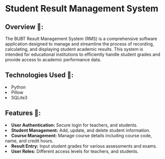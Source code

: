 <h1> Student Result Management System </h1>

<h2>Overview 📄:  </h2> 
The BUBT Result Management System (RMS) is a comprehensive software application designed to manage and streamline the process of recording, calculating, and displaying student academic results. This system is intended for educational institutions to efficiently handle student grades and provide access to academic performance data.

<h2>Technologies Used 🤖:</h2>
<li>Python</li>
<li>Pillow</li>
<li>SQLite3</li>

<h2> Features 📝: </h2> 
<li><strong>User Authentication:</strong> Secure login for teachers, and students.</li>
<li><strong>Student Management:</strong> Add, update, and delete student information.</li>
<li><strong>Course Management:</strong> Manage course details including course code, name, and credit hours.</li>
<li><strong>Result Entry:</strong> Input student grades for various assessments and exams.</li>
<li><strong>User Roles:</strong> Different access levels for teachers, and students. </li>
